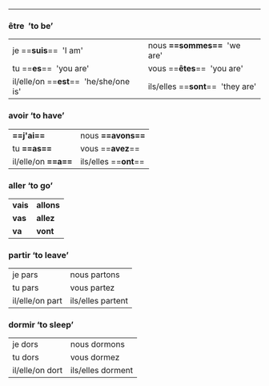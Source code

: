 ---

### être  ’to be’

|   |   |
|---|---|
|je ==**suis**==  'I am'|nous **==sommes==**  'we are'|
|tu ==**es**==  'you are'|vous ==**êtes**==  'you are'|
|il/elle/on ==**est**==  'he/she/one is'|ils/elles ==**sont**==  'they are'|

### avoir ‘to have’

|   |   |
|---|---|
|**==j'ai==**|nous **==avons==**|
|tu **==as==**|vous ==**avez**==|
|il/elle/on **==a==**|ils/elles ==**ont**==|

### aller ‘to go’

|   |   |
|---|---|
|**vais**|**allons**|
|**vas**|**allez**|
|**va**|**vont**|

### partir ‘to leave’

|   |   |
|---|---|
|je pars|nous partons|
|tu pars|vous partez|
|il/elle/on part|ils/elles partent|

### dormir ‘to sleep’

|   |   |
|---|---|
|je dors|nous dormons|
|tu dors|vous dormez|
|il/elle/on dort|ils/elles dorment|